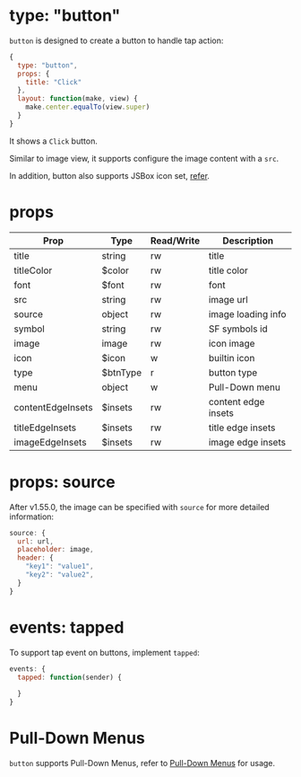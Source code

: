 # type: "button"

`button` is designed to create a button to handle tap action:

```js
{
  type: "button",
  props: {
    title: "Click"
  },
  layout: function(make, view) {
    make.center.equalTo(view.super)
  }
}
```

It shows a `Click` button.

Similar to image view, it supports configure the image content with a `src`.

In addition, button also supports JSBox icon set, [refer](en/data/method.md?id=iconcode-color-size).

# props

Prop | Type | Read/Write | Description
---|---|---|---
title | string | rw | title
titleColor | $color | rw | title color
font | $font | rw | font
src | string | rw | image url
source | object | rw | image loading info
symbol | string | rw | SF symbols id
image | image | rw | icon image
icon | $icon | w | builtin icon
type | $btnType | r | button type
menu | object | w | Pull-Down menu
contentEdgeInsets | $insets | rw | content edge insets
titleEdgeInsets | $insets | rw | title edge insets
imageEdgeInsets | $insets | rw | image edge insets

# props: source

After v1.55.0, the image can be specified with `source` for more detailed information:

```js
source: {
  url: url,
  placeholder: image,
  header: {
    "key1": "value1",
    "key2": "value2",
  }
}
```

# events: tapped

To support tap event on buttons, implement `tapped`:

```js
events: {
  tapped: function(sender) {
    
  }
}
```

# Pull-Down Menus

`button` supports Pull-Down Menus, refer to [Pull-Down Menus](en/uikit/context-menu?id=pull-down-menus) for usage.